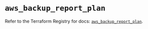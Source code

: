 # `aws_backup_report_plan`

Refer to the Terraform Registry for docs: [`aws_backup_report_plan`](https://registry.terraform.io/providers/hashicorp/aws/5.100.0/docs/resources/backup_report_plan).
